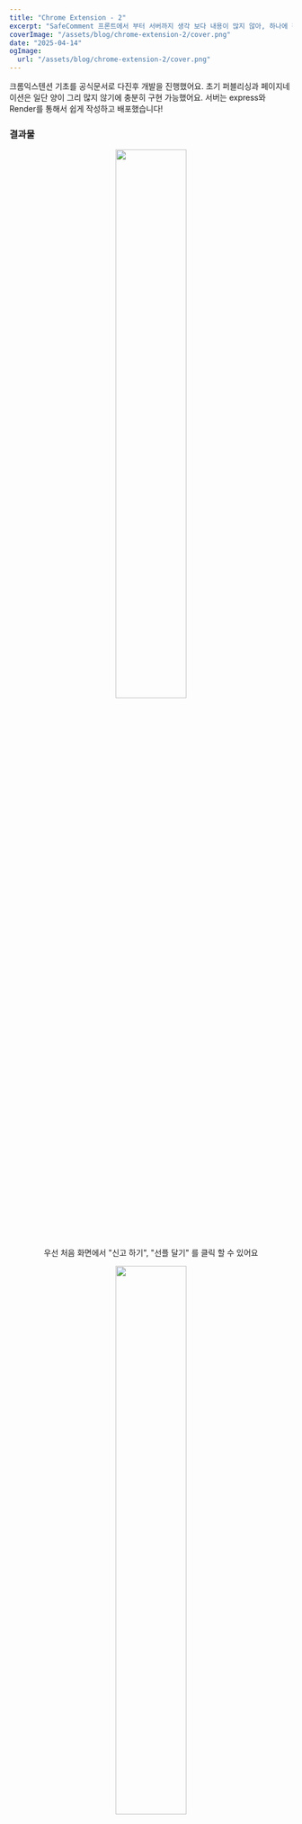 ```yaml
---
title: "Chrome Extension - 2"
excerpt: "SafeComment 프론트에서 부터 서버까지 생각 보다 내용이 많지 않아, 하나에 정리했어요"
coverImage: "/assets/blog/chrome-extension-2/cover.png"
date: "2025-04-14"
ogImage:
  url: "/assets/blog/chrome-extension-2/cover.png"
---
```



크롬익스텐션 기초를 공식문서로 다진후 개발을 진행했어요. 초기 퍼블리싱과 페이지네이션은 일단 양이 그리 많지 않기에 충분히 구현 가능했어요. 서버는 express와 Render를 통해서 쉽게 작성하고 배포했습니다!

### 결과물

<p align="center">
  <img src="/assets/blog/chrome-extension-2/ui-1.png" width="50%" /><br/>
  우선 처음 화면에서 "신고 하기", "선플 달기" 를 클릭 할 수 있어요
</p>

<p align="center">
  <img src="/assets/blog/chrome-extension-2/ui-2.png" width="50%" />
  <img src="/assets/blog/chrome-extension-2/ui-2-1.png" width="50%" /><br/>
  "신고 하기"를 누르면 해당 댓글이 인식되고, 블러처리가 됩니다.
</p>

<p align="center">
  <img src="/assets/blog/chrome-extension-2/ui-3.png" width="50%" /><br/>
  그리고 "위로 받기 (우측 상단)"을 누르면 악플을 본 시청자를 위로해주는 글을 AI가 작성해줍니다.
</p>

<p align="center">
  <img src="/assets/blog/chrome-extension-2/ui-4.png" width="50%" /><br/>
  신고하기를 통해서, 해당 유저 멘션아이디, 유튜브 영상 정보, 댓글 정보를 DB에 신고합니다.
</p>

<p align="center">
  <img src="/assets/blog/chrome-extension-2/ui-5.png" width="50%" /><br/>
  선플 달기를 통해서는, 영상 내용에 맞게, 내 심정을 더 긍정적으로 표현해줘요. 이를 통해서 표현이 서툰 사람은 도움을 받을 수 있습니다!
</p>


- 프로젝트 전체 파일 구조는 아래와 같아요
```plaintext
SafeComment
 ┣ font // 폰트
 ┃ ┗ PretendardVariable.woff2
 ┣ icons // 아이콘
 ┃ ┣ icon.svg
 ┃ ┣ icon128.png
 ┃ ┣ icon16.png
 ┃ ┣ icon24.png
 ┃ ┣ icon48.png
 ┃ ┗ sendIcon.svg
 ┣ images // 이미지
 ┃ ┗ loading.gif
 ┣ pages
 ┃ ┣ comment-report.html // 신고 하기 페이지
 ┃ ┣ good-comment.html // 선플 달기 페이지
 ┃ ┗ loading.html // 로딩
 ┣ scripts
 ┃ ┣ background.js // 백그라운드 스크립트
 ┃ ┣ comment-report.js // 신고 하기 페이지 스크립트
 ┃ ┣ content.js 
 ┃ ┣ good-comment.js // 선플 달기 페이지 스크립트
 ┃ ┗ loading.js // 로딩 스크립트
 ┣ .gitignore
 ┣ manifest.json // 기초 설정 파일
 ┣ popup.css // 전체 스타일링
 ┣ popup.html // 초기 화면 페이지
 ┣ popup.js // 초기 화면 스크립트
 ┗ safe_comment.png 
```

- 일단 최대한, 초안의 형태로 제작했어요, `popup.css`로 전역 스타일링을 했어요. 아무래도 미적인 요소는 간단하게 고안했습니다.


### 서버
서버는 아래와 같이, 각각 handler에서 
- check : 악플인지 검수
- comfort : 위로하는 댓글 생성
- recommend : 선플 작성 을 담당해 구성되었습니다.

```plaintext
SafeComment-server
 ┣ api
 ┃ ┣ checkHandler.js
 ┃ ┣ comfortHandler.js
 ┃ ┗ recommendHandler.js
 ┣ .env
 ┣ .gitignore
 ┣ index.js
 ┗ package.json
```

- Gemini API를 처음 사용하는 터라 버전 관련된 이슈를 경험했지만, 공식문서를 통해서 다시 체크 하고 해결했습니다!

---

## 느낀 점
- 현재는 배포를 앞두고 검토 대기중인데, manifest.json에서 불필요한 옵션이 있는 경우에도 거절 되더라고요, 그리고 생각보다 개인정보 약관등 준비해야할 점이 많아 새롭게 알게되었습니다. 이 내용은 추후에 배포 성공할 시에 한번더 정리하겠습니다.
  
- 크롬익스텐션을 개발하고 영상 형태로 공모전에 제출하게 되었는데, 개발에 비중을 두고, 혼자 진행하다보니 영상에 신경을 못쓴 것 같아 아쉽기도 했습니다! 그리고 영어로 제작했어야 했는데, 영어 실력이 부족해 GPT를 많이 활용한 점도 아쉬웠네요.
  
- 그래도, 크롬익스텐션을 개발하면서 JS가 또 한번 좋아지게되었습니다. 다양한 범용성이 있다는 점에서 말이죠, 그래서 다음에는 **electron app** 을 한번 만들어볼까 합니다.

